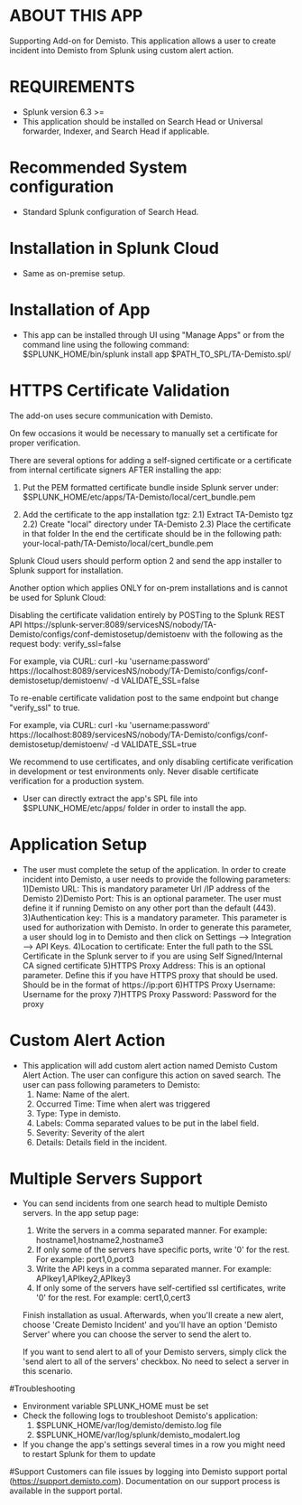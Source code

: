 
# ABOUT THIS APP

Supporting Add-on for Demisto. This application allows a user to create incident into Demisto from Splunk using custom alert action.

# REQUIREMENTS

* Splunk version 6.3 >=
* This application should be installed on Search Head or Universal forwarder, Indexer, and Search Head if applicable.

# Recommended System configuration
* Standard Splunk configuration of Search Head.

# Installation in Splunk Cloud
* Same as on-premise setup.

# Installation of App

* This app can be installed through UI using "Manage Apps" or from the command line using the following command:
$SPLUNK_HOME/bin/splunk install app $PATH_TO_SPL/TA-Demisto.spl/

# HTTPS Certificate Validation

The add-on uses secure communication with Demisto.

On few occasions it would be necessary to manually set a certificate for proper verification.

There are several options for adding a self-signed certificate or a certificate from internal certificate signers AFTER
installing the app:

1) Put the PEM formatted certificate bundle inside Splunk server under:
$SPLUNK_HOME/etc/apps/TA-Demisto/local/cert_bundle.pem

2) Add the certificate to the app installation tgz:
    2.1) Extract TA-Demisto tgz
    2.2) Create "local" directory under TA-Demisto
    2.3) Place the certificate in that folder
    In the end the certificate should be in the following path:
    your-local-path/TA-Demisto/local/cert_bundle.pem

Splunk Cloud users should perform option 2 and send the app installer to Splunk support for installation.

Another option which applies ONLY for on-prem installations and is cannot be used for Splunk Cloud:

Disabling the certificate validation entirely by POSTing to the Splunk REST API
https://splunk-server:8089/servicesNS/nobody/TA-Demisto/configs/conf-demistosetup/demistoenv
with the following as the request body:
verify_ssl=false

For example, via CURL:
curl -ku 'username:password' https://localhost:8089/servicesNS/nobody/TA-Demisto/configs/conf-demistosetup/demistoenv/ -d VALIDATE_SSL=false

To re-enable certificate validation post to the same endpoint but change "verify_ssl" to true.

For example, via CURL:
curl -ku 'username:password' https://localhost:8089/servicesNS/nobody/TA-Demisto/configs/conf-demistosetup/demistoenv/ -d VALIDATE_SSL=true

We recommend to use certificates, and only disabling certificate verification in development
or test environments only. Never disable certificate verification for a production system.

* User can directly extract the app's SPL file into $SPLUNK_HOME/etc/apps/ folder in order to install the app.

# Application Setup
* The user must complete the setup of the application. In order to create incident into Demisto, a user needs to provide the following parameters:
    1)Demisto URL: This is mandatory parameter Url /IP address of the Demisto
    2)Demisto Port: This is an optional parameter. The user must define it if running Demisto on any other port than the default (443).
    3)Authentication key: This is a mandatory parameter. This parameter is used for authorization with Demisto. In order to generate this parameter,
      a user should log in to Demisto and then click on Settings --> Integration --> API Keys.
    4)Location to certificate: Enter the full path to the SSL Certificate in the Splunk server to if you are using Self Signed/Internal CA signed certificate
    5)HTTPS Proxy Address: This is an optional parameter. Define this if you have HTTPS proxy that should be used. Should be in the format of https://ip:port
    6)HTTPS Proxy Username: Username for the proxy
    7)HTTPS Proxy Password: Password for the proxy

# Custom Alert Action
* This application will add custom alert action named Demisto Custom Alert Action. The user can configure this action on saved search. The user can pass following parameters to Demisto:
    1) Name: Name of the alert.
    2) Occurred Time: Time when alert was triggered
    3) Type: Type in demisto.
    4) Labels: Comma separated values to be put in the label field.
    5) Severity: Severity of the alert
    6) Details: Details field in the incident.

# Multiple Servers Support
* You can send incidents from one search head to multiple Demisto servers. In the app setup page:
  1) Write the servers in a comma separated manner. For example: hostname1,hostname2,hostname3
  2) If only some of the servers have specific ports, write '0' for the rest. For example: port1,0,port3
  3) Write the API keys in a comma separated manner. For example: APIkey1,APIkey2,APIkey3
  4) If only some of the servers have self-certified ssl certificates, write '0' for the rest. For example: cert1,0,cert3

  Finish installation as usual.
  Afterwards, when you'll create a new alert, choose 'Create Demisto Incident' and you'll have an option 'Demisto Server' where you can choose the server to send the alert to.

  If you want to send alert to all of your Demisto servers, simply click the 'send alert to all of the servers' checkbox. No need to select a server in this scenario.

#Troubleshooting
* Environment variable SPLUNK_HOME must be set
* Check the following logs to troubleshoot Demisto's application:
    1) $SPLUNK_HOME/var/log/demisto/demisto.log file
    2) $SPLUNK_HOME/var/log/splunk/demisto_modalert.log
* If you change the app's settings several times in a row you might need to restart Splunk for them to update

#Support
Customers can file issues by logging into Demisto support portal (https://support.demisto.com).
Documentation on our support process is available in the support portal. 
